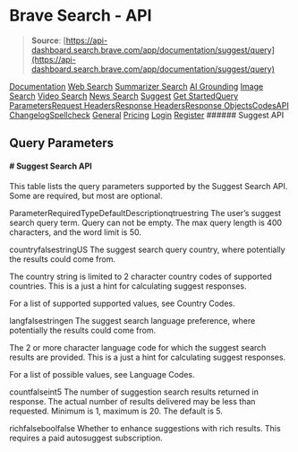 # Brave Search - API

> **Source**: [https://api-dashboard.search.brave.com/app/documentation/suggest/query](https://api-dashboard.search.brave.com/app/documentation/suggest/query)


[](https://api-dashboard.search.brave.com/app/dashboard)  [](https://api-dashboard.search.brave.com/app/dashboard)  [Documentation](https://api-dashboard.search.brave.com/app/documentation) [Web Search](https://api-dashboard.search.brave.com/app/documentation/web-search) [Summarizer Search](https://api-dashboard.search.brave.com/app/documentation/summarizer-search) [AI Grounding](https://api-dashboard.search.brave.com/app/documentation/ai-grounding) [Image Search](https://api-dashboard.search.brave.com/app/documentation/image-search) [Video Search](https://api-dashboard.search.brave.com/app/documentation/video-search) [News Search](https://api-dashboard.search.brave.com/app/documentation/news-search) [Suggest](https://api-dashboard.search.brave.com/app/documentation/suggest) [Get Started](https://api-dashboard.search.brave.com/app/documentation/suggest/get-started)[Query Parameters](https://api-dashboard.search.brave.com/app/documentation/suggest/query)[Request Headers](https://api-dashboard.search.brave.com/app/documentation/suggest/request-headers)[Response Headers](https://api-dashboard.search.brave.com/app/documentation/suggest/response-headers)[Response Objects](https://api-dashboard.search.brave.com/app/documentation/suggest/responses)[Codes](https://api-dashboard.search.brave.com/app/documentation/suggest/codes)[API Changelog](https://api-dashboard.search.brave.com/app/documentation/suggest/api-changelog)[Spellcheck](https://api-dashboard.search.brave.com/app/documentation/spellcheck) [General](https://api-dashboard.search.brave.com/app/documentation/general) [Pricing](https://api-dashboard.search.brave.com/app/plans)    [Login](https://api-dashboard.search.brave.com/login) [Register](https://api-dashboard.search.brave.com/register) ###### Suggest API

 ## Query Parameters

 #### # Suggest Search API

 This table lists the query parameters supported by the Suggest Search API. Some are required,
    but most are optional.

 ParameterRequiredTypeDefaultDescriptionqtruestring The user’s suggest search query term. Query can not be empty. The max       query length is 400 characters, and the word limit is 50.

countryfalsestringUS The suggest search query country, where potentially the results could         come from.

The country string is limited to 2 character country codes of         supported countries. This is a just a hint for calculating         suggest responses.

For a list of supported supported values, see         Country Codes.

langfalsestringen The suggest search language preference, where potentially the results       could come from.

The 2 or more character language code for which the suggest search       results are provided. This is a just a hint for calculating suggest       responses.

For a list of possible values, see       Language Codes.

countfalseint5 The number of suggestion search results returned in response.       The actual number of results delivered may be less than requested.       Minimum is 1, maximum is 20. The default is 5.

richfalseboolfalse Whether to enhance suggestions with rich results. This requires a paid       autosuggest subscription.

 